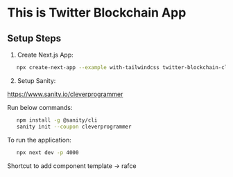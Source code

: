 # This is Twitter Blockchain App

## Setup Steps

1. Create Next.js App:

```bash
   npx create-next-app --example with-tailwindcss twitter-blockchain-clone
```

2. Setup Sanity:

https://www.sanity.io/cleverprogrammer

Run below commands:

```bash
   npm install -g @sanity/cli
   sanity init --coupon cleverprogrammer
```

To run the application:

```bash
   npx next dev -p 4000
```

Shortcut to add component template -> rafce
